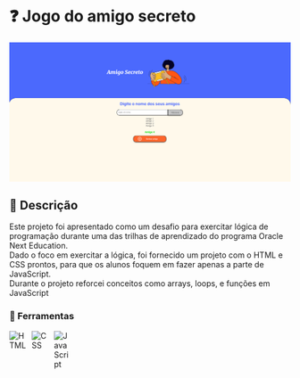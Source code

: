# ❓ Jogo do amigo secreto

<img
    align="center" 
    alt="Imagem do projeto em funcionamento"
    title="HTML" 
    width="700px"  
    src="assets\imagem-do-projeto.png"
/>

## 📕 Descrição
Este projeto foi apresentado como um desafio para exercitar lógica de programação durante uma das trilhas de aprendizado do programa Oracle Next Education. 
<br/>
Dado o foco em exercitar a lógica, foi fornecido um projeto com o HTML e CSS prontos, para que os alunos foquem em fazer apenas a parte de JavaScript.
<br/>
Durante o projeto reforcei conceitos como arrays, loops, e funções em JavaScript

### 🔨 Ferramentas
<img 
    align="left" 
    alt="HTML"
    title="HTML" 
    width="30px" 
    style="padding-right: 10px;" 
    src="https://cdn.jsdelivr.net/gh/devicons/devicon@latest/icons/html5/html5-original.svg" 
/>
<img 
    align="left" 
    alt="CSS" 
    title="CSS"
    width="30px" 
    style="padding-right: 10px;" 
    src="https://cdn.jsdelivr.net/gh/devicons/devicon@latest/icons/css3/css3-original.svg" 
/>
<img 
    align="left" 
    alt="JavaScript" 
    title="JavaScript"
    width="30px" 
    style="padding-right: 10px;" 
    src="https://cdn.jsdelivr.net/gh/devicons/devicon@latest/icons/javascript/javascript-original.svg" 
/>

